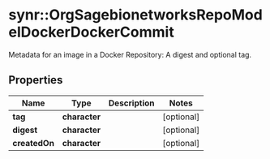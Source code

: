 # synr::OrgSagebionetworksRepoModelDockerDockerCommit

Metadata for an image in a Docker Repository:  A digest and optional tag.

## Properties
Name | Type | Description | Notes
------------ | ------------- | ------------- | -------------
**tag** | **character** |  | [optional] 
**digest** | **character** |  | [optional] 
**createdOn** | **character** |  | [optional] 


